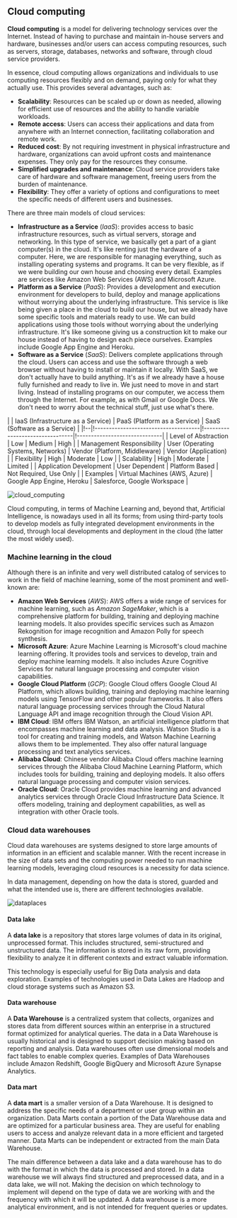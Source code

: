 ## Cloud computing

**Cloud computing** is a model for delivering technology services over the Internet. Instead of having to purchase and maintain in-house servers and hardware, businesses and/or users can access computing resources, such as servers, storage, databases, networks and software, through cloud service providers.

In essence, cloud computing allows organizations and individuals to use computing resources flexibly and on demand, paying only for what they actually use. This provides several advantages, such as:

- **Scalability**: Resources can be scaled up or down as needed, allowing for efficient use of resources and the ability to handle variable workloads.
- **Remote access**: Users can access their applications and data from anywhere with an Internet connection, facilitating collaboration and remote work.
- **Reduced cost**: By not requiring investment in physical infrastructure and hardware, organizations can avoid upfront costs and maintenance expenses. They only pay for the resources they consume.
- **Simplified upgrades and maintenance**: Cloud service providers take care of hardware and software management, freeing users from the burden of maintenance.
- **Flexibility**: They offer a variety of options and configurations to meet the specific needs of different users and businesses.

There are three main models of cloud services:

- **Infrastructure as a Service** (*IaaS*): provides access to basic infrastructure resources, such as virtual servers, storage and networking. In this type of service, we basically get a part of a giant computer(s) in the cloud. It's like renting just the hardware of a computer. Here, we are responsible for managing everything, such as installing operating systems and programs. It can be very flexible, as if we were building our own house and choosing every detail. Examples are services like Amazon Web Services (AWS) and Microsoft Azure.
- **Platform as a Service** (*PaaS*): Provides a development and execution environment for developers to build, deploy and manage applications without worrying about the underlying infrastructure. This service is like being given a place in the cloud to build our house, but we already have some specific tools and materials ready to use. We can build applications using those tools without worrying about the underlying infrastructure. It's like someone giving us a construction kit to make our house instead of having to design each piece ourselves. Examples include Google App Engine and Heroku.
- **Software as a Service** (*SaaS*): Delivers complete applications through the cloud. Users can access and use the software through a web browser without having to install or maintain it locally. With SaaS, we don't actually have to build anything. It's as if we already have a house fully furnished and ready to live in. We just need to move in and start living. Instead of installing programs on our computer, we access them through the Internet. For example, as with Gmail or Google Docs. We don't need to worry about the technical stuff, just use what's there.

|   | IaaS (Infrastructure as a Service)   | PaaS (Platform as a Service)    | SaaS (Software as a Service)  |
|!--|!-------------------------------------|!--------------------------------|!------------------------------|
| Level of Abstraction | Low | Medium | High |
| Management Responsibility | User (Operating Systems, Networks) | Vendor (Platform, Middleware) | Vendor (Application) |
| Flexibility | High | Moderate | Low |
| Scalability | High | Moderate | Limited |
| Application Development | User Dependent | Platform Based | Not Required, Use Only |
| Examples | Virtual Machines (AWS, Azure) | Google App Engine, Heroku | Salesforce, Google Workspace |

![cloud_computing](https://github.com/4GeeksAcademy/machine-learning-content/blob/master/assets/cloud_computing.jpg?raw=true)

Cloud computing, in terms of Machine Learning and, beyond that, Artificial Intelligence, is nowadays used in all its forms; from using third-party tools to develop models as fully integrated development environments in the cloud, through local developments and deployment in the cloud (the latter the most widely used).

### Machine learning in the cloud

Although there is an infinite and very well distributed catalog of services to work in the field of machine learning, some of the most prominent and well-known are:

- **Amazon Web Services** (*AWS*): AWS offers a wide range of services for machine learning, such as *Amazon SageMaker*, which is a comprehensive platform for building, training and deploying machine learning models. It also provides specific services such as Amazon Rekognition for image recognition and Amazon Polly for speech synthesis.
- **Microsoft Azure**: Azure Machine Learning is Microsoft's cloud machine learning offering. It provides tools and services to develop, train and deploy machine learning models. It also includes Azure Cognitive Services for natural language processing and computer vision capabilities.
- **Google Cloud Platform** (*GCP*): Google Cloud offers Google Cloud AI Platform, which allows building, training and deploying machine learning models using TensorFlow and other popular frameworks. It also offers natural language processing services through the Cloud Natural Language API and image recognition through the Cloud Vision API.
- **IBM Cloud**: IBM offers IBM Watson, an artificial intelligence platform that encompasses machine learning and data analysis. Watson Studio is a tool for creating and training models, and Watson Machine Learning allows them to be implemented. They also offer natural language processing and text analytics services.
- **Alibaba Cloud**: Chinese vendor Alibaba Cloud offers machine learning services through the Alibaba Cloud Machine Learning Platform, which includes tools for building, training and deploying models. It also offers natural language processing and computer vision services.
- **Oracle Cloud**: Oracle Cloud provides machine learning and advanced analytics services through Oracle Cloud Infrastructure Data Science. It offers modeling, training and deployment capabilities, as well as integration with other Oracle tools.

### Cloud data warehouses

Cloud data warehouses are systems designed to store large amounts of information in an efficient and scalable manner. With the recent increase in the size of data sets and the computing power needed to run machine learning models, leveraging cloud resources is a necessity for data science.

In data management, depending on how the data is stored, guarded and what the intended use is, there are different technologies available.

![dataplaces](https://github.com/4GeeksAcademy/machine-learning-content/blob/master/assets/dataplaces.png?raw=true)

#### Data lake

A **data lake** is a repository that stores large volumes of data in its original, unprocessed format. This includes structured, semi-structured and unstructured data. The information is stored in its raw form, providing flexibility to analyze it in different contexts and extract valuable information.

This technology is especially useful for Big Data analysis and data exploration. Examples of technologies used in Data Lakes are Hadoop and cloud storage systems such as Amazon S3.

#### Data warehouse

A **Data Warehouse** is a centralized system that collects, organizes and stores data from different sources within an enterprise in a structured format optimized for analytical queries. The data in a Data Warehouse is usually historical and is designed to support decision making based on reporting and analysis. Data warehouses often use dimensional models and fact tables to enable complex queries. Examples of Data Warehouses include Amazon Redshift, Google BigQuery and Microsoft Azure Synapse Analytics.

#### Data mart

A **data mart** is a smaller version of a Data Warehouse. It is designed to address the specific needs of a department or user group within an organization. Data Marts contain a portion of the Data Warehouse data and are optimized for a particular business area. They are useful for enabling users to access and analyze relevant data in a more efficient and targeted manner. Data Marts can be independent or extracted from the main Data Warehouse.

The main difference between a data lake and a data warehouse has to do with the format in which the data is processed and stored. In a data warehouse we will always find structured and preprocessed data, and in a data lake, we will not. Making the decision on which technology to implement will depend on the type of data we are working with and the frequency with which it will be updated. A data warehouse is a more analytical environment, and is not intended for frequent queries or updates.